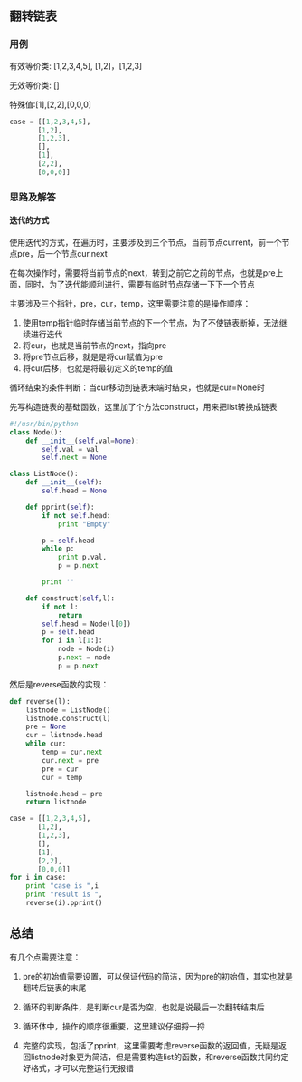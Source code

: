 ## 翻转链表

### 用例

有效等价类: [1,2,3,4,5], [1,2]，[1,2,3]

无效等价类: []

特殊值:[1],[2,2],[0,0,0]

```python
case = [[1,2,3,4,5],
       [1,2],
       [1,2,3],
       [],
       [1],
       [2,2],
       [0,0,0]]
```



### 思路及解答

#### 迭代的方式

使用迭代的方式，在遍历时，主要涉及到三个节点，当前节点current，前一个节点pre，后一个节点cur.next

在每次操作时，需要将当前节点的next，转到之前它之前的节点，也就是pre上面，同时，为了迭代能顺利进行，需要有临时节点存储一下下一个节点

主要涉及三个指针，pre，cur，temp，这里需要注意的是操作顺序：

1. 使用temp指针临时存储当前节点的下一个节点，为了不使链表断掉，无法继续进行迭代
2. 将cur，也就是当前节点的next，指向pre
3. 将pre节点后移，就是是将cur赋值为pre
4. 将cur后移，也就是将最初定义的temp的值

循环结束的条件判断：当cur移动到链表末端时结束，也就是cur=None时

先写构造链表的基础函数，这里加了个方法construct，用来把list转换成链表

```python
#!/usr/bin/python
class Node():
    def __init__(self,val=None):
        self.val = val
        self.next = None

class ListNode():
    def __init__(self):
        self.head = None

    def pprint(self):
        if not self.head:
            print "Empty"

        p = self.head
        while p:
            print p.val,
            p = p.next

        print ''

    def construct(self,l):
        if not l:
            return
        self.head = Node(l[0])
        p = self.head
        for i in l[1:]:
            node = Node(i)
            p.next = node
            p = p.next

```

然后是reverse函数的实现：

```python
def reverse(l):
    listnode = ListNode()
    listnode.construct(l)
    pre = None
    cur = listnode.head
    while cur:
        temp = cur.next
        cur.next = pre
        pre = cur
        cur = temp

    listnode.head = pre
    return listnode

case = [[1,2,3,4,5],
       [1,2],
       [1,2,3],
       [],
       [1],
       [2,2],
       [0,0,0]]
for i in case:
    print "case is ",i
    print "result is ",
    reverse(i).pprint()

```



## 总结

有几个点需要注意：

1. pre的初始值需要设置，可以保证代码的简洁，因为pre的初始值，其实也就是翻转后链表的末尾

2. 循环的判断条件，是判断cur是否为空，也就是说最后一次翻转结束后

3. 循环体中，操作的顺序很重要，这里建议仔细捋一捋

4. 完整的实现，包括了pprint，这里需要考虑reverse函数的返回值，无疑是返回listnode对象更为简洁，但是需要构造list的函数，和reverse函数共同约定好格式，才可以完整运行无报错

   
